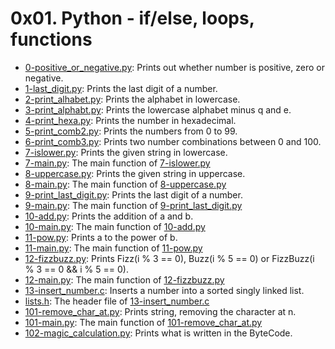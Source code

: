 # 0x01. Python - if/else, loops, functions
* [0-positive_or_negative.py](./0-positive_or_negative.py): Prints out whether number is positive, zero or negative.
* [1-last_digit.py](./1-last_digit.py): Prints the last digit of a number.
* [2-print_alhabet.py](./2-print_alphabet.py): Prints the alphabet in lowercase.
* [3-print_alphabt.py](./3-print_alphabt.py): Prints the lowercase alphabet minus q and e.
* [4-print_hexa.py](./4-print_hexa.py): Prints the number in hexadecimal.
* [5-print_comb2.py](./5-print_comb2.py): Prints the numbers from 0 to 99.
* [6-print_comb3.py](./6-print_comb3.py): Prints two number combinations between 0 and 100.
* [7-islower.py](./7-islower.py): Prints the given string in lowercase.
* [7-main.py](./7-main.py): The main function of [7-islower.py](./7-islower.py)
* [8-uppercase.py](./8-uppercase.py): Prints the given string in uppercase.
* [8-main.py](./8-main.py): The main function of [8-uppercase.py](./8-uppercase.py)
* [9-print_last_digit.py](./9-print_last_digit.py): Prints the last digit of a number.
* [9-main.py](./9-main.py): The main function of [9-print_last_digit.py](./9-print_last_digit.py)
* [10-add.py](./10-add.py): Prints the addition of a and b.
* [10-main.py](./10-main.py): The main function of [10-add.py](./10-add.py)
* [11-pow.py](./11-pow.py): Prints a to the power of b.
* [11-main.py](./11-main.py): The main function of [11-pow.py](./11-pow.py)
* [12-fizzbuzz.py](./12-fizzbuzz.py): Prints Fizz(i % 3 == 0), Buzz(i % 5 == 0) or FizzBuzz(i % 3 == 0 && i % 5 == 0).
* [12-main.py](./12-main.py): The main function of [12-fizzbuzz.py](./12-fizzbuzz.py)
* [13-insert_number.c](./13-insert_number.c): Inserts a number into a sorted singly linked list.
* [lists.h](./lists.h): The header file of [13-insert_number.c](./13-insert_number.c)
* [101-remove_char_at.py](./101-remove_char_at.py): Prints string, removing the character at n.
* [101-main.py](./101-main.py): The main function of [101-remove_char_at.py](./101-remove_char_at.py)
* [102-magic_calculation.py](./102-magic_calculation.py): Prints what is written in the ByteCode.
